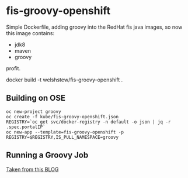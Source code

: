 # fis-groovy-openshift

Simple Dockerfile, adding groovy into the RedHat fis java images, so now this image contains:

- jdk8
- maven
- groovy

profit.


  docker build -t welshstew/fis-groovy-openshift .
  
## Building on OSE

```
oc new-project groovy
oc create -f kube/fis-groovy-openshift.json
REGISTRY=`oc get svc/docker-registry -n default -o json | jq -r .spec.portalIP`
oc new-app --template=fis-groovy-openshift -p REGISTRY=$REGISTRY,IS_PULL_NAMESPACE=groovy

```

## Running a Groovy Job

[Taken from this BLOG](https://blog.openshift.com/openshift-jobs/)